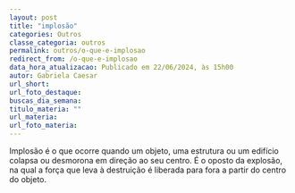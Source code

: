 ```yaml
---
layout: post
title: "implosão"
categories: Outros
classe_categoria: outros
permalink: outros/o-que-e-implosao
redirect_from: /o-que-e-implosao
data_hora_atualizacao: Publicado em 22/06/2024, às 15h00
autor: Gabriela Caesar
url_short: 
url_foto_destaque: 
buscas_dia_semana: 
titulo_materia: ""
url_materia: 
url_foto_materia: 
---
```

Implosão é o que ocorre quando um objeto, uma estrutura ou um edifício colapsa ou desmorona em direção ao seu centro. É o oposto da explosão, na qual a força que leva à destruição é liberada para fora a partir do centro do objeto.

